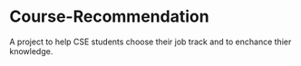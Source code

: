 # Course-Recommendation
A project to help CSE students choose their job track and to enchance thier knowledge.
